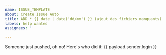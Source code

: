 ```yaml
---
name: ISSUE_TEMPLATE
about: Create Issue Auto
title: ADD * {{ date | date('dd/mm') }} (ajout des fichiers manquants)
labels: help wanted
assignees: ''

---
```


Someone just pushed, oh no! Here's who did it: {{ payload.sender.login }}
